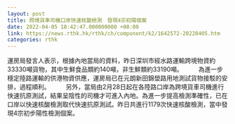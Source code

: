 ```yaml
---
layout: post
title: 跨境貨車司機口岸快速核酸檢測　發現4宗初陽個案
date: 2022-04-05 18:42:47.000000000 +08:00
link: https://news.rthk.hk/rthk/ch/component/k2/1642572-20220405.htm
categories: rthk
---
```


運房局發言人表示，根據內地當局的資料，昨日深圳市經水路運輸跨境物資約33330噸貨物，其中生鮮食品類約140噸，非生鮮類約33190噸。
　　 
為進一步穩定陸路運輸的供港物資供應，運房局已在元朗新田錦壆路用地測試貨物接駁的安排，過程順利。
　　 
另外，當局由2月28日起在各陸路口岸為跨境貨車司機進行快速抗原測試，結果呈陰性的司機才可進入內地。為進一步提高檢測準確性，已在口岸以快速核酸檢測取代快速抗原測試。昨日共進行1179次快速核酸檢測，當中發現4宗初步陽性檢測個案。
